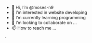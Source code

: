 - 👋 Hi, I’m @moses-n9
- 👀 I’m interested in website developing
- 🌱 I’m currently learning programming
- 💞️ I’m looking to collaborate on ...
- 📫 How to reach me ...

<!---
moses-n9/moses-n9 is a ✨ special ✨ repository because its `README.md` (this file) appears on your GitHub profile.
You can click the Preview link to take a look at your changes.
--->
`  
